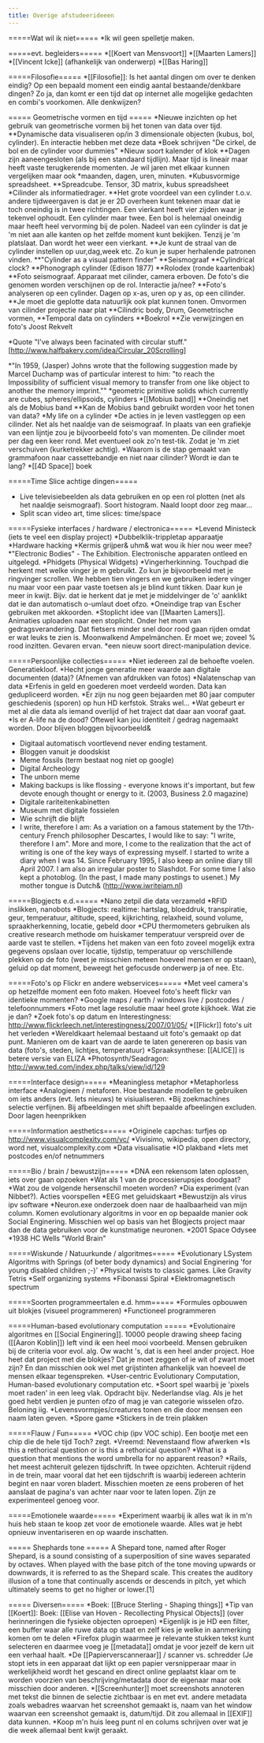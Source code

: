 ```yaml
---
title: Overige afstudeerideeen
---
```


=====Wat wil ik niet=====
*Ik wil geen spelletje maken.

=====evt. begleiders=====
*[[Koert van Mensvoort]]
*[[Maarten Lamers]]
*[[Vincent Icke]] (afhankelijk van onderwerp)
*[[Bas Haring]]

=====Filosofie=====
*[[Filosofie]]: Is het aantal dingen om over te denken eindig? Op een bepaald moment een eindig aantal bestaande/denkbare dingen? Zo ja, dan komt er een tijd dat op internet alle mogelijke gedachten en combi's voorkomen. Alle denkwijzen?

===== Geometrische vormen en tijd =====
*Nieuwe inzichten op het gebruik van geometrische vormen bij het tonen van data over tijd.
**Dynamische data visualiseren op/in 3 dimensionale objecten (kubus, bol, cylinder). En interactie hebben met deze data
*Boek schrijven "De cirkel, de bol en de cylinder voor dummies"
*Nieuw soort kalender of klok
**Dagen zijn aaneengesloten (als bij een standaard tijdlijn). Maar tijd is lineair maar heeft vaste terugkerende momenten. Je wil jaren met elkaar kunnen vergelijken maar ook *maanden, dagen, uren, minuten.
*Kubusvormige spreadsheet. 
**Spreadcube. Tensor, 3D matrix, kubus spreadsheet
*Cilinder als informatiedrager. 
**Het grote voordeel van een cylinder t.o.v. andere tijdweergaven is dat je er 2D overheen kunt tekenen maar dat ie toch oneindig is in twee richtingen. Een vierkant heeft vier zijden waar je tekenvel ophoudt. Een cylinder maar twee. Een bol is helemaal oneindig maar heeft heel vervorming bij de polen. Nadeel van een cylinder is dat je 'm niet aan alle kanten op het zelfde moment kunt bekijken. Tenzij je 'm platslaat. Dan wordt het weer een vierkant.
**Je kunt de straal van de cylinder instellen op uur,dag,week etc. Zo kun je super herhalende patronen vinden.
**"Cylinder as a visual pattern finder"
**Seismograaf
**Cylindrical clock?
**Phonograph cylinder (Edison 1877)
**Rolodex (ronde kaartenbak)
**Foto seismograaf. Apparaat met cilinder, camera erboven. De foto's die genomen worden verschijnen op de rol. Interactie ja/nee?
**Foto's analyseren op een cylinder. Dagen op x-as, uren op y as, op een cilinder.
**Je moet die geplotte data natuurlijk ook plat kunnen tonen. Omvormen van cilinder projectie naar plat
**Cilindric body, Drum, Geometrische vormen, 
**Temporal data on cylinders
**Boekrol
**Zie verwijzingen en foto's Joost Rekvelt

*Quote "I've always been facinated with circular stuff." [http://www.halfbakery.com/idea/Circular_20Scrolling]

*"In 1959, (Jasper) Johns wrote that the following suggestion made by Marcel Duchamp was of particular interest to him: "to reach the Impossibility of sufficient visual memory to transfer from one like object to another the memory imprint.""
*geometric primitive solids which currently are cubes, spheres/ellipsoids, cylinders
*[[Mobius band]]
**Oneindig net als de Mobius band
**Kan de Mobius band gebruikt worden voor het tonen van data?
*My life on a cylinder
*De acties in je leven vastleggen op een cilinder. Net als het naaldje van de seismograaf. In plaats van een grafiekje van een lijntje zou je bijvoorbeeld foto's van momenten. De cilinder moet per dag een keer rond. Met eventueel ook zo'n test-tik. Zodat je 'm ziet verschuiven (kurketrekker achtig).
*Waarom is de stap gemaakt van grammafoon naar cassettebandje en niet naar cilinder? Wordt ie dan te lang?
*[[4D Space]] boek

=====Time Slice achtige dingen=====
*	Live televisiebeelden als data gebruiken en op een rol plotten (net als het naaldje seismograaf). Soort histogram. Naald loopt door zeg maar...
*	Split scan video art, time slices: time/space

=====Fysieke interfaces / hardware / electronica=====
*Levend Ministeck (iets te veel een display project)
*Dubbelklik-trippletap apparaatje
*Hardware hacking
*Kermis grijper& uhm& wat wou ik hier nou weer mee?
*"Electronic Bodies" - The Exhibition. Electronische apparaten ontleed en uitgelegd.
*Phidgets (Physical Widgets)
*Vingerherkinning. Touchpad die herkent met welke vinger je m gebruikt. Zo kun je bijvoorbeeld met je ringvinger scrollen. We hebben tien vingers en we gebruiken iedere vinger nu maar voor een paar vaste toetsen als je blind kunt tikken. Daar kun je meer in kwijt. Bijv. dat ie herkent dat je met je middelvinger de 'o' aanklikt dat ie dan automatisch o-umlaut doet ofzo.
*Oneindige trap van Escher gebruiken met akkoorden.
*Stoplicht idee van [[Maarten Lamers]]. Animaties uploaden naar een stoplicht. Onder het mom van gedragsverandering. Dat fietsers minder snel door rood gaan rijden omdat er wat leuks te zien is. Moonwalkend Ampelmänchen. Er moet we; zoveel % rood inzitten. Gevaren ervan.
*een nieuw soort direct-manipulation device.

=====Persoonlijke collecties=====
*Niet iedereen zal de behoefte voelen. Generatiekloof.
*Hecht jonge generatie meer waarde aan digitale documenten (data)? (Afnemen van afdrukken van fotos)
*Nalatenschap van data
*Erfenis in geld en goederen moet verdeeld worden. Data kan gedupliceerd worden.
*Er zijn nu nog geen bejaarden met 80 jaar computer geschiedenis (sporen) op hun HD kerfstok. Straks wel...
*Wat gebeurt er met al die data als iemand overlijd of het traject dat daar aan vooraf gaat.
*Is er A-life na de dood? Oftewel kan jou identiteit / gedrag nagemaakt worden. Door blijven bloggen bijvoorbeeld&
*	Digitaal automatisch voortlevend never ending testament.
*	Bloggen vanuit je doodskist
*	Meme fossils (term bestaat nog niet op google)
*	Digital Archeology
*	The unborn meme
*	Making backups is like flossing - everyone knows it's important, but few devote enough thought or energy to it. (2003, Business 2.0 magazine)
*	Digitale rariteitenkabinetten
*	Museum met digitale fossielen
*	Wie schrijft die blijft
*	I write, therefore I am: As a variation on a famous statement by the 17th-century French philosopher Descartes, I would like to say: "I write, therefore I am". More and more, I come to the realization that the act of writing is one of the key ways of expressing myself. I started to write a diary when I was 14. Since February 1995, I also keep an online diary till April 2007. I am also an irregular poster to Slashdot. For some time I also kept a photoblog. (In the past, I made many postings to usenet.) My mother tongue is Dutch& (http://www.iwriteiam.nl)

=====Blogjects e.d.=====
*Nano zetpil die data verzameld
*RFID inslikken, nanobots
*Blogjects: realtime: hartslag, bloeddruk, transpiratie, geur, temperatuur, altitude, speed, kijkrichting, relaxheid, sound volume, spraakherkenning, locatie, gebeld door
*CPU thermometers gebruiken als creative research methode om huiskamer temperatuur verspreid over de aarde vast te stellen.
*Tijdens het maken van een foto zoveel mogelijk extra gegevens opslaan over locatie, tijdstip, temperatuur op verschillende plekken op de foto (weet je misschien meteen hoeveel mensen er op staan), geluid op dat moment, beweegt het gefocusde onderwerp ja of nee. Etc.

=====Foto's op Flickr en andere webservices=====
*Met veel camera's op hetzelfde moment een foto maken. Hoeveel foto's heeft flickr van identieke momenten?
*Google maps / earth / windows live / postcodes / telefoonnummers
*Foto met lage resolutie maar heel grote kijkhoek. Wat zie je dan?
*Zoek foto's op datum en Interestingness: http://www.flickrleech.net/interestingness/2007/01/05/
*[[Flickr]] foto's uit het verleden
*Wereldkaart helemaal bestaand uit foto's gemaakt op dat punt. Manieren om de kaart van de aarde te laten genereren op basis van data (foto's, steden, lichtjes, temperatuur)
*Spraaksynthese: [[ALICE]] is betere versie van ELIZA
*Photosynth/Seadragon: http://www.ted.com/index.php/talks/view/id/129

=====Interface design=====
*Meaningless metaphor
*Metaphorless interface
*Analogieen / metaforen. Hoe bestaande modellen te gebruiken om iets anders (evt. Iets nieuws) te visiualiseren.
*Bij zoekmachines selectie verfijnen. Bij afbeeldingen met shift bepaalde afbeelingen excluden. Door lagen heenprikken

=====Information aesthetics=====
*Originele capchas: turfjes op http://www.visualcomplexity.com/vc/
*Vivisimo, wikipedia, open directory, word net, visualcomplexity.com
*Data visualisatie
*IO plakband
*Iets met postcodes en/of netnummers

=====Bio / brain / bewustzijn=====
*DNA een rekensom laten oplossen, iets over gaan opzoeken
*Wat als 1 van de processierupsjes doodgaat?
*Wat zou de volgende hersenschil moeten worden?
*Dia experiment (van Nibbet?). Acties voorspellen
*EEG met geluidskaart
*Bewustzijn als virus ipv software
*Neuron.exe onderzoek doen naar de haalbaarheid van mijn column. Komen evolutionary algoritms in voor en op bepaalde manier ook Social Enginering. Misschien wel op basis van het Blogjects project maar dan de data gebruiken voor de kunstmatige neuronen.
*2001 Space Odysee
*1938 HC Wells "World Brain"

=====Wiskunde / Natuurkunde / algoritmes=====
*Evolutionary LSystem Algoritms with Springs (of beter body dynamics) and Social Enginering 'for young disabled children ;-)'
*Physical twists to classic games. Like Gravity Tetris
*Self organizing systems
*Fibonassi Spiral
*Elektromagnetisch spectrum

=====Soorten programmeertalen e.d. hmm=====
*Formules opbouwen uit blokjes (visueel programmeren)
*Functioneel programmeren

=====Human-based evolutionary computation =====
*Evolutionaire algoritmes en [[Social Enginering]]. 10000 people drawing sheep facing ([[Aaron Koblin]]) left vind ik een heel mooi voorbeeld. Mensen gebruiken bij de criteria voor evol. alg. Ow wacht 's, dat is een heel ander project. Hoe heet dat project met die blokjes? Dat je moet zeggen of ie wit of zwart moet zijn? En dan misschien ook wel met grijstinten afhankelijk van hoeveel de mensen elkaar tegenspreken.
*User-centric Evolutionary Computation, Human-based evolutionary computation etc.
*Soort spel waarbij je 'pixels moet raden' in een leeg vlak. Opdracht bijv. Nederlandse vlag. Als je het goed hebt verdien je punten ofzo of mag je van categorie wisselen ofzo. Beloning iig.
*Levensvormpjes/creatures tonen en die door mensen een naam laten geven. 
*Spore game
*Stickers in de trein plakken 

=====Flauw / Fun=====
*VOC chip (ipv VOC schip). Een bootje met een chip die de hele tijd Toch? zegt.
*Vreemd: Nevenstaand flow afwerken
*Is this a rethorical question or is this a rethorical question?
*What is a question that mentions the word umbrella for no apparent reason?
*Rails, het meest achteruit gelezen tijdschrift. In twee opzichten. Achteruit rijdend in de trein, maar vooral dat het een tijdschrift is waarbij iedereen achterin begint en naar voren bladert. Misschien moeten ze eens proberen of het aanslaat de pagina's van achter naar voor te laten lopen. Zijn ze experimenteel genoeg voor.

=====Emotionele waarde=====
*Experiment waarbij ik alles wat ik in m'n huis heb staan te koop zet voor de emotionele waarde. Alles wat je hebt opnieuw inventariseren en op waarde inschatten.

===== Shephards tone =====
A Shepard tone, named after Roger Shepard, is a sound consisting of a superposition of sine waves separated by octaves. When played with the base pitch of the tone moving upwards or downwards, it is referred to as the Shepard scale. This creates the auditory illusion of a tone that continually ascends or descends in pitch, yet which ultimately seems to get no higher or lower.[1]

===== Diversen=====
*Boek: [[Bruce Sterling - Shaping things]]
*Tip van [[Koert]]: Boek: [[Elise van Hoven - Recollecting Physical Objects]] (over herinneringen die fysieke objecten oproepen)
*Eigenlijk is je HD een filter, een buffer waar alle ruwe data op staat en zelf kies je welke in aanmerking komen om te delen
*Firefox plugin waarmee je relevante stukken tekst kunt selecteren en daarmee voeg je [[metadata]] omdat je voor jezelf de kern uit een verhaal haalt.
*De [[Papierverscanneraar]] / scanner vs. schredder  (Je stopt iets in een apparaat dat lijkt op een papier versnipperaar maar in werkelijkheid wordt het gescand en direct online geplaatst klaar om te worden voorzien van beschrijving/metadata door de eigenaar maar ook misschien door anderen.
*[[Screenhunter]] moet screenshots annoteren met tekst die binnen de selectie zichtbaar is en met evt. andere metadata zoals webadres waarvan het screenshot gemaakt is, naam van het window waarvan een screenshot gemaakt is, datum/tijd. Dit zou allemaal in [[EXIF]] data kunnen.
*Koop m'n huis leeg punt nl en colums schrijven over wat je die week allemaal bent kwijt geraakt.

